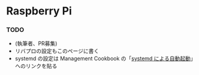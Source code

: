 # Raspberry Pi

### TODO

* \(執筆者、PR募集\)
* リバプロの設定もこのページに書く
* systemd の設定は Management Cookbook の「[systemd による自動起動](../admin-cookbook/launch-with-systemd.md)」へのリンクを貼る

